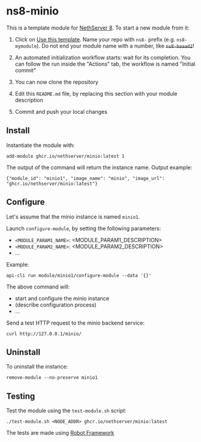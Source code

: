 # ns8-minio

This is a template module for [NethServer 8](https://github.com/NethServer/ns8-core).
To start a new module from it:

1. Click on [Use this template](https://github.com/NethServer/ns8-minio/generate).
   Name your repo with `ns8-` prefix (e.g. `ns8-mymodule`). 
   Do not end your module name with a number, like ~~`ns8-baaad2`~~!

1. An automated initialization workflow starts: wait for its completion.
   You can follow the run inside the "Actions" tab, the workflow is named "Initial commit"

1. You can now clone the repository

1. Edit this `README.md` file, by replacing this section with your module
   description

1. Commit and push your local changes

## Install

Instantiate the module with:

    add-module ghcr.io/nethserver/minio:latest 1

The output of the command will return the instance name.
Output example:

    {"module_id": "minio1", "image_name": "minio", "image_url": "ghcr.io/nethserver/minio:latest"}

## Configure

Let's assume that the minio instance is named `minio1`.

Launch `configure-module`, by setting the following parameters:
- `<MODULE_PARAM1_NAME>`: <MODULE_PARAM1_DESCRIPTION>
- `<MODULE_PARAM2_NAME>`: <MODULE_PARAM2_DESCRIPTION>
- ...

Example:

    api-cli run module/minio1/configure-module --data '{}'

The above command will:
- start and configure the minio instance
- (describe configuration process)
- ...

Send a test HTTP request to the minio backend service:

    curl http://127.0.0.1/minio/

## Uninstall

To uninstall the instance:

    remove-module --no-preserve minio1

## Testing

Test the module using the `test-module.sh` script:


    ./test-module.sh <NODE_ADDR> ghcr.io/nethserver/minio:latest

The tests are made using [Robot Framework](https://robotframework.org/)
